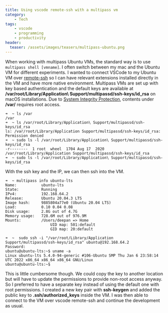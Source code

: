 ```yaml
---
title: Using vscode remote-ssh with a multipass vm
category:
    - Tech
tags:
    - vscode
    - programming
    - productivity
header:
  teaser: /assets/images/teasers/multipass-ubuntu.png
---
```


When working with multipass Ubuntu VMs, the standard way is to use `multipass shell [vmname]`. I often switch between my mac and the Ubuntu VM for different experiments. I wanted to connect VSCode to my Ubuntu VM over [remote-ssh](https://code.visualstudio.com/docs/remote/ssh) so I can have relevant extensions installed directly in the VM and have more native environment. Multipass VMs are set up with key based authentication and the default keys are available at **/var/root/Library/Application\ Support/multipassd/ssh-keys/id_rsa** on macOS installations. Due to [System Integrity Protection](https://support.apple.com/en-us/HT204899), contents under **/var/** requires root access.

```console
➜  ~ ls /var
/var
➜  ~ ls /var/root/Library/Application\ Support/multipassd/ssh-keys/id_rsa
ls: /var/root/Library/Application Support/multipassd/ssh-keys/id_rsa: Permission denied
➜  ~ sudo ls -l /var/root/Library/Application\ Support/multipassd/ssh-keys/id_rsa
-r--------  1 root  wheel  1704 Aug 17  2020 /var/root/Library/Application Support/multipassd/ssh-keys/id_rsa
➜  ~ sudo ls -l /var/root/Library/Application\ Support/multipassd/ssh-keys/id_rsa
```

With the ssh key and the IP, we can then ssh into the VM.

```console
➜  ~ multipass info ubuntu-lts
Name:           ubuntu-lts
State:          Running
IPv4:           192.168.64.2
Release:        Ubuntu 20.04.3 LTS
Image hash:     9885804a77e0 (Ubuntu 20.04 LTS)
Load:           0.10 0.04 0.08
Disk usage:     2.8G out of 4.7G
Memory usage:   728.6M out of 976.9M
Mounts:         /Users/deepan => Home
                    UID map: 501:default
                    GID map: 20:default

➜  ~  sudo ssh -i "/var/root/Library/Application Support/multipassd/ssh-keys/id_rsa" ubuntu@192.168.64.2
Password:
ubuntu@ubuntu-lts:~$ uname -a
Linux ubuntu-lts 5.4.0-94-generic #106-Ubuntu SMP Thu Jan 6 23:58:14 UTC 2022 x86_64 x86_64 x86_64 GNU/Linux
ubuntu@ubuntu-lts:~$
```

This is little cumbersome though. We could copy the key to another location but will have to update the permissions to provide non-root access anyway. So I preferred to have a separate key instead of using the default one with root permissions. I created a new key pair with **ssh-keygen** and added the public key to **.ssh/authorized_keys** inside the VM. I was then able to connect to the VM over vscode remote-ssh and continue the development as usual.
